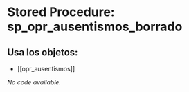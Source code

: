 # Stored Procedure: sp_opr_ausentismos_borrado

## Usa los objetos:
- [[opr_ausentismos]]

*No code available.*
